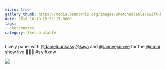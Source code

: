 ```yaml
---
micro: true
gallery_thumb: https://media.bennorris.org/images/sketchnotable/swift-by-northwest-2018/swift-by-northwest-2018-sketchnotes-05.jpg
date: 2018-10-19 15:32:17-0600
tags:
- sketchnotes
category: Sketchnotable
---
```


Lively panel with [@danielpunkass](https://micro.blog/danielpunkass) [@kaya](https://micro.blog/kaya) and [@jaimeejaimee](https://micro.blog/jaimeejaimee) for the [@omni](https://micro.blog/omni) show live 📱✍🏼 #swiftxnw

<img src="https://media.bennorris.org/images/sketchnotable/swift-by-northwest-2018/swift-by-northwest-2018-sketchnotes-05.jpg" />